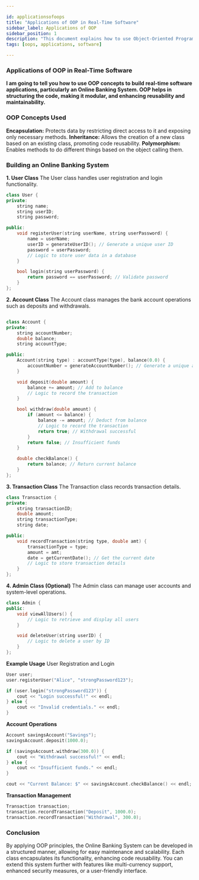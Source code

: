 ```yaml
---

id: applicationsofoops
title: "Applications of OOP in Real-Time Software"
sidebar_label: Applications of OOP
sidebar_position: 1
description: "This document explains how to use Object-Oriented Programming (OOP) concepts to build real-time software applications, focusing on an Online Banking System."
tags: [oops, applications, software]

---
```


### Applications of OOP in Real-Time Software
**I am going to tell you how to use OOP concepts to build real-time software applications, particularly an Online Banking System. OOP helps in structuring the code, making it modular, and enhancing reusability and maintainability.**

### OOP Concepts Used

**Encapsulation:** Protects data by restricting direct access to it and exposing only necessary methods.
**Inheritance:** Allows the creation of a new class based on an existing class, promoting code reusability.
**Polymorphism:** Enables methods to do different things based on the object calling them.

### Building an Online Banking System
**1. User Class**
The User class handles user registration and login functionality.

```cpp
class User {
private:
    string name;
    string userID;
    string password;

public:
    void registerUser(string userName, string userPassword) {
        name = userName;
        userID = generateUserID(); // Generate a unique user ID
        password = userPassword;
        // Logic to store user data in a database
    }

    bool login(string userPassword) {
        return password == userPassword; // Validate password
    }
};
```

**2. Account Class**
The Account class manages the bank account operations such as deposits and withdrawals.

```cpp

class Account {
private:
    string accountNumber;
    double balance;
    string accountType;

public:
    Account(string type) : accountType(type), balance(0.0) {
        accountNumber = generateAccountNumber(); // Generate a unique account number
    }

    void deposit(double amount) {
        balance += amount; // Add to balance
        // Logic to record the transaction
    }

    bool withdraw(double amount) {
        if (amount <= balance) {
            balance -= amount; // Deduct from balance
            // Logic to record the transaction
            return true; // Withdrawal successful
        }
        return false; // Insufficient funds
    }

    double checkBalance() {
        return balance; // Return current balance
    }
};
```

**3. Transaction Class**
The Transaction class records transaction details.

```cpp
class Transaction {
private:
    string transactionID;
    double amount;
    string transactionType;
    string date;

public:
    void recordTransaction(string type, double amt) {
        transactionType = type;
        amount = amt;
        date = getCurrentDate(); // Get the current date
        // Logic to store transaction details
    }
};
```

**4. Admin Class (Optional)**
The Admin class can manage user accounts and system-level operations.

```cpp
class Admin {
public:
    void viewAllUsers() {
        // Logic to retrieve and display all users
    }

    void deleteUser(string userID) {
        // Logic to delete a user by ID
    }
};
```

**Example Usage**
User Registration and Login

```cpp
User user;
user.registerUser("Alice", "strongPassword123");

if (user.login("strongPassword123")) {
    cout << "Login successful!" << endl;
} else {
    cout << "Invalid credentials." << endl;
}
```

**Account Operations**

```cpp
Account savingsAccount("Savings");
savingsAccount.deposit(1000.0);

if (savingsAccount.withdraw(300.0)) {
    cout << "Withdrawal successful!" << endl;
} else {
    cout << "Insufficient funds." << endl;
}

cout << "Current Balance: $" << savingsAccount.checkBalance() << endl;
```

**Transaction Management**
```cpp
Transaction transaction;
transaction.recordTransaction("Deposit", 1000.0);
transaction.recordTransaction("Withdrawal", 300.0);
```

### Conclusion
By applying OOP principles, the Online Banking System can be developed in a structured manner, allowing for easy maintenance and scalability. Each class encapsulates its functionality, enhancing code reusability. You can extend this system further with features like multi-currency support, enhanced security measures, or a user-friendly interface.
